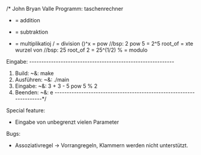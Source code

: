 /*
  John Bryan Valle
  Programm: taschenrechner

  + = addition
  - = subtraktion
  * = multiplikatioj
  / = division
  ()^x = pow               //bsp: 2 pow 5 = 2^5
  root_of = xte wurzel von //bsp: 25 root_of 2 = 25^(1/2)
  % = modulo

  Eingabe: ------------------------------------------------------------
  1. Build:
    ~&: make
  2. Ausführen:
    ~&: ./main
  3. Eingabe:
    ~&: 3 + 3 - 5 pow 5 % 2
  4. Beenden:
    ~&: e
  ---------------------------------------------------------------------*/


Special feature:
* Eingabe von unbegrenzt vielen Parameter

Bugs:
* Assoziativregel -> Vorrangregeln, Klammern werden nicht unterstützt.

